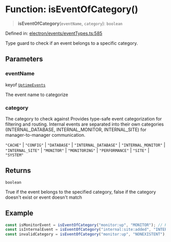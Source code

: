 # Function: isEventOfCategory()

> **isEventOfCategory**(`eventName`, `category`): `boolean`

Defined in: [electron/events/eventTypes.ts:585](https://github.com/Nick2bad4u/Uptime-Watcher/blob/dca5483e793478722cd3e6e125cafcec5fc771f0/electron/events/eventTypes.ts#L585)

Type guard to check if an event belongs to a specific category.

## Parameters

### eventName

keyof [`UptimeEvents`](../interfaces/UptimeEvents.md)

The event name to categorize

### category

The category to check against
Provides type-safe event categorization for filtering and routing.
Internal events are separated into their own categories (INTERNAL_DATABASE,
INTERNAL_MONITOR, INTERNAL_SITE) for manager-to-manager communication.

`"CACHE"` | `"CONFIG"` | `"DATABASE"` | `"INTERNAL_DATABASE"` | `"INTERNAL_MONITOR"` | `"INTERNAL_SITE"` | `"MONITOR"` | `"MONITORING"` | `"PERFORMANCE"` | `"SITE"` | `"SYSTEM"`

## Returns

`boolean`

True if the event belongs to the specified category, false if the category doesn't exist or event doesn't match

## Example

```typescript
const isMonitorEvent = isEventOfCategory("monitor:up", "MONITOR"); // Returns true
const isInternalEvent = isEventOfCategory("internal:site:added", "INTERNAL_SITE"); // Returns true
const invalidCategory = isEventOfCategory("monitor:up", "NONEXISTENT"); // Returns false
```
